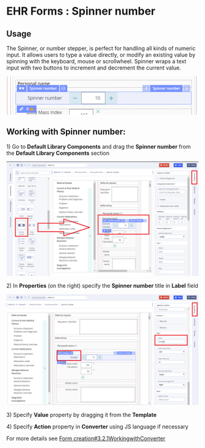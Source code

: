 # EHR Forms : Spinner number

## Usage <a id="Spinnernumber-Usage"></a>

The Spinner, or number stepper, is perfect for handling all kinds of numeric input. It allows users to type a value directly, or modify an existing value by spinning with the keyboard, mouse or scrollwheel. Spinner wraps a text input with two buttons to increment and decrement the current value.

![](.gitbook/assets/34840825.png)

## Working with Spinner number: <a id="Spinnernumber-WorkingwithSpinnernumber:"></a>

1\) Go to **Default Library Components** and drag the **Spinner number** from the **Default Library Components** section

![](.gitbook/assets/34840832.png)

2\) In **Properties** \(on the right\) specify the **Spinner number** title in **Label** field

![](.gitbook/assets/34840835.png)

3\) Specify **Value** property by dragging it from the **Template**  

4\) Specify **Action** property in **Converter** using JS language if necessary

For more details see [Form creation\#3.2.1WorkingwithConverter](ehr-forms-form-creation.md#Formcreation-3.2.1WorkingwithConverter)

